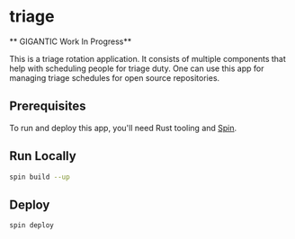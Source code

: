 # triage 

** GIGANTIC Work In Progress**

This is a triage rotation application. It consists of multiple components that help with scheduling people for triage duty. One can use this app for managing triage schedules for open source repositories.

## Prerequisites
To run and deploy this app, you'll need Rust tooling and [Spin](https://github.com/fermyon/spin).

## Run Locally

```sh
spin build --up
```

## Deploy

```sh
spin deploy
```
